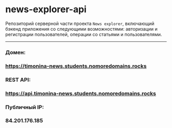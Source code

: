 # news-explorer-api
Репозиторий серверной части проекта `News explorer`, включающий бэкенд приложения со следующими возможностями: авторизации и регистрации пользователей, операции со статьями и пользователями.

---

### Домен:
### https://timonina-news.students.nomoredomains.rocks

### REST API:
### https://api.timonina-news.students.nomoredomains.rocks

### Публичный IP:
### 84.201.176.185
